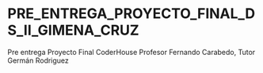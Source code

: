 # PRE_ENTREGA_PROYECTO_FINAL_DS_II_GIMENA_CRUZ
Pre entrega Proyecto Final CoderHouse Profesor Fernando Carabedo, Tutor Germán Rodriguez
